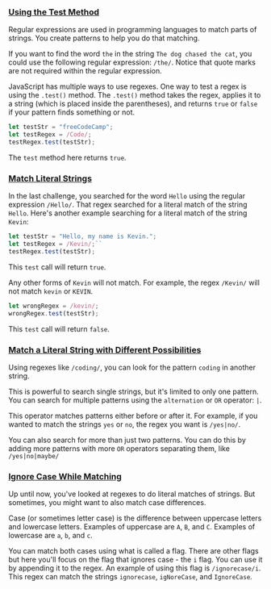 ### [Using the Test Method](https://www.freecodecamp.org/learn/javascript-algorithms-and-data-structures/regular-expressions/using-the-test-method)

Regular expressions are used in programming languages to match parts of strings. You create patterns to help you do that matching.

If you want to find the word `the` in the string `The dog chased the cat`, you could use the following regular expression: `/the/`. Notice that quote marks are not required within the regular expression.

JavaScript has multiple ways to use regexes. One way to test a regex is using the `.test()` method. The `.test()` method takes the regex, applies it to a string (which is placed inside the parentheses), and returns `true` or `false` if your pattern finds something or not.

```javascript
let testStr = "freeCodeCamp";
let testRegex = /Code/;
testRegex.test(testStr);
```

The `test` method here returns `true`.

### [Match Literal Strings](https://www.freecodecamp.org/learn/javascript-algorithms-and-data-structures/regular-expressions/match-literal-strings)
In the last challenge, you searched for the word `Hello` using the regular expression `/Hello/`. That regex searched for a literal match of the string `Hello`. Here's another example searching for a literal match of the string `Kevin`:

```javascript
let testStr = "Hello, my name is Kevin.";
let testRegex = /Kevin/;``
testRegex.test(testStr);
```
This `test` call will return `true`.

Any other forms of `Kevin` will not match. For example, the regex `/Kevin/` will not match `kevin` or `KEVIN`.
```javascript
let wrongRegex = /kevin/;
wrongRegex.test(testStr);
```

This `test` call will return `false`.

### [Match a Literal String with Different Possibilities](https://www.freecodecamp.org/learn/javascript-algorithms-and-data-structures/regular-expressions/match-a-literal-string-with-different-possibilities)

Using regexes like `/coding/`, you can look for the pattern `coding` in another string.

This is powerful to search single strings, but it's limited to only one pattern. You can search for multiple patterns using the `alternation` or `OR` operator: `|`.

This operator matches patterns either before or after it. For example, if you wanted to match the strings `yes` or `no`, the regex you want is `/yes|no/`.

You can also search for more than just two patterns. You can do this by adding more patterns with more `OR` operators separating them, like `/yes|no|maybe/`

### [Ignore Case While Matching](https://www.freecodecamp.org/learn/javascript-algorithms-and-data-structures/regular-expressions/ignore-case-while-matching)

Up until now, you've looked at regexes to do literal matches of strings. But sometimes, you might want to also match case differences.

Case (or sometimes letter case) is the difference between uppercase letters and lowercase letters. Examples of uppercase are `A`, `B`, and `C`. Examples of lowercase are `a`, `b`, and `c`.

You can match both cases using what is called a flag. There are other flags but here you'll focus on the flag that ignores case - the `i` flag. You can use it by appending it to the regex. An example of using this flag is `/ignorecase/i`. This regex can match the strings `ignorecase`, `igNoreCase`, and `IgnoreCase`.

